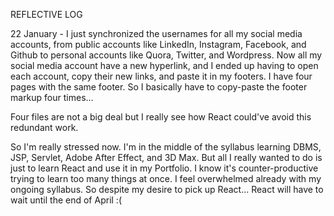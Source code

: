 REFLECTIVE LOG

22 January -
I just synchronized the usernames for all my social media accounts, from public accounts like LinkedIn, Instagram, Facebook, and Github to personal accounts like Quora, Twitter, and Wordpress. Now all my social media account have a new hyperlink, and I ended up having to open each account, copy their new links, and paste it in my footers. I have four pages with the same footer. So I basically have to copy-paste the footer markup four times...

Four files are not a big deal but I really see how React could've avoid this redundant work.

So I'm really stressed now. I'm in the middle of the syllabus learning DBMS, JSP, Servlet, Adobe After Effect, and 3D Max. But all I really wanted to do is just to learn React and use it in my Portfolio. I know it's counter-productive trying to learn too many things at once. I feel overwhelmed already with my ongoing syllabus. So despite my desire to pick up React... React will have to wait until the end of April :(
